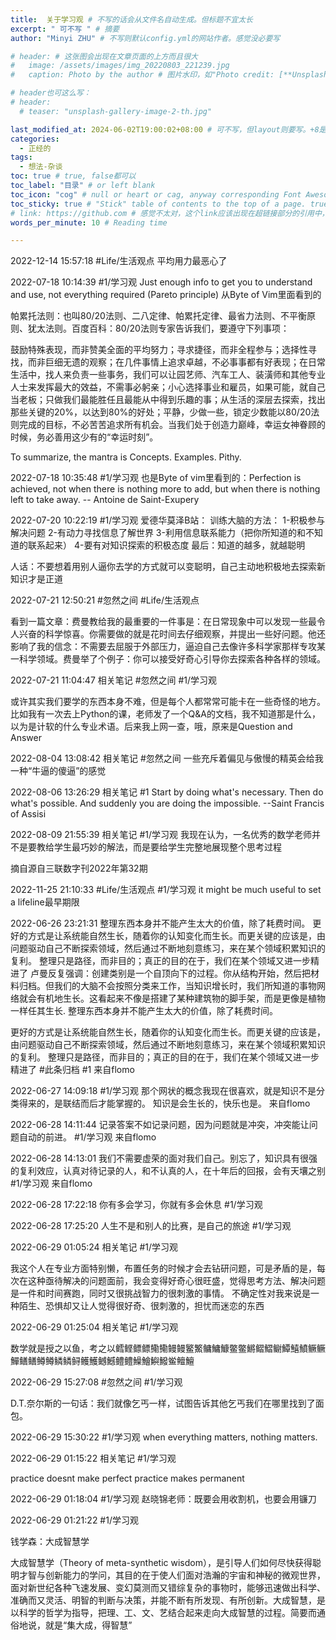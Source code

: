 ```yaml
---
title:  关于学习观 # 不写的话会从文件名自动生成。但标题不宜太长
excerpt: " 可不写 " # 摘要
author: "Minyi ZHU" # 不写则默认config.yml的网站作者。感觉没必要写

# header: # 这张图会出现在文章页面的上方而且很大
#   image: /assets/images/img_20220803_221239.jpg
#   caption: Photo by the author # 图片水印，如"Photo credit: [**Unsplash**](https://unsplash.com)"

# header也可这么写：
# header:
  # teaser: "unsplash-gallery-image-2-th.jpg"

last_modified_at: 2024-06-02T19:00:02+08:00 # 可不写，但layout则要写。+8是东八区
categories: 
  - 正经的
tags:
  - 想法-杂谈
toc: true # true, false都可以
toc_label: "目录" # or left blank
toc_icon: "cog" # null or heart or cag, anyway corresponding Font Awesome icon name (without fa prefix)
toc_sticky: true # "Stick" table of contents to the top of a page. true: toc floats. false: toc fixed
# link: https://github.com # 感觉不太对，这个link应该出现在超链接部分的引用中，但是试验后发现会变成文章标题的url，所以注释掉了
words_per_minute: 10 # Reading time

---
```



2022-12-14 15:57:18
#Life/生活观点 平均用力最恶心了

2022-07-18 10:14:39
#1/学习观 Just enough info to get you to understand and use, not everything required (Pareto principle) 从Byte of Vim里面看到的

帕累托法则：也叫80/20法则、二八定律、帕累托定律、最省力法则、不平衡原则、犹太法则。百度百科：80/20法则专家告诉我们，要遵守下列事项：

鼓励特殊表现，而非赞美全面的平均努力；寻求捷径，而非全程参与；选择性寻找，而非巨细无遗的观察；在几件事情上追求卓越，不必事事都有好表现；在日常生活中，找人来负责一些事务，我们可以让园艺师、汽车工人、装潢师和其他专业人士来发挥最大的效益，不需事必躬亲；小心选择事业和雇员，如果可能，就自己当老板；只做我们最能胜任且最能从中得到乐趣的事；从生活的深层去探索，找出那些关键的20%，以达到80%的好处；平静，少做一些，锁定少数能以80/20法则完成的目标，不必苦苦追求所有机会。当我们处于创造力巅峰，幸运女神眷顾的时候，务必善用这少有的“幸运时刻”。

To summarize, the mantra is Concepts. Examples. Pithy.


2022-07-18 10:35:48
#1/学习观
也是Byte of vim里看到的：Perfection is achieved, not when there is nothing more to add, but when there is nothing left to take away. -- Antoine de Saint-Exupery


2022-07-20 10:22:19
#1/学习观
爱德华莫泽B站：
训练大脑的方法：
1-积极参与解决问题
2-有动力寻找信息了解世界
3-利用信息联系能力（把你所知道的和不知道的联系起来）
4-要有对知识探索的积极态度
最后：知道的越多，就越聪明

人话：不要想着用别人逼你去学的方式就可以变聪明，自己主动地积极地去探索新知识才是正道



2022-07-21 12:50:21
#忽然之间 #Life/生活观点

看到一篇文章：费曼教给我的最重要的一件事是：在日常现象中可以发现一些最令人兴奋的科学惊喜。你需要做的就是花时间去仔细观察，并提出一些好问题。他还影响了我的信念：不需要去屈服于外部压力，逼迫自己去像许多科学家那样专攻某一科学领域。费曼举了个例子：你可以接受好奇心引导你去探索各种各样的领域。


2022-07-21 11:04:47
相关笔记
#忽然之间 #1/学习观

或许其实我们要学的东西本身不难，但是每个人都常常可能卡在一些奇怪的地方。比如我有一次去上Python的课，老师发了一个Q&A的文档，我不知道那是什么，以为是计软的什么专业术语。后来我上网一查，哦，原来是Question and Answer


2022-08-04 13:08:42
相关笔记
#忽然之间 一些充斥着偏见与傲慢的精英会给我一种“牛逼的傻逼”的感觉



2022-08-06 13:26:29
相关笔记
#1 Start by doing what's necessary. Then do what's possible. And suddenly you are doing the impossible. --Saint Francis of Assisi


2022-08-09 21:55:39
相关笔记
#1/学习观 我现在认为，一名优秀的数学老师并不是要教给学生最巧妙的解法，而是要给学生完整地展现整个思考过程

摘自源自三联数字刊2022年第32期


2022-11-25 21:10:33
#Life/生活观点 #1/学习观 it might be much useful to set a lifeline最早期限


2022-06-26 23:21:31
整理东西本身并不能产生太大的价值，除了耗费时间。
更好的方式是让系统能自然生长，随着你的认知变化而生长。而更关键的应该是，由问题驱动自己不断探索领域，然后通过不断地刻意练习，来在某个领域积累知识的复利。
整理只是路径，而非目的；真正的目的在于，我们在某个领域又进一步精进了
卢曼反复强调：创建类别是一个自顶向下的过程。你从结构开始，然后把材料归档。但我们的大脑不会按照分类来工作，当知识增长时，我们所知道的事物网络就会有机地生长。这看起来不像是搭建了某种建筑物的脚手架，而是更像是植物一样任其生长.
整理东西本身并不能产生太大的价值，除了耗费时间。

更好的方式是让系统能自然生长，随着你的认知变化而生长。而更关键的应该是，由问题驱动自己不断探索领域，然后通过不断地刻意练习，来在某个领域积累知识的复利。
整理只是路径，而非目的；真正的目的在于，我们在某个领域又进一步精进了
#此条归档 #1 来自flomo


2022-06-27 14:09:18
#1/学习观 那个网状的概念我现在很喜欢，就是知识不是分类得来的，是联结而后才能掌握的。
知识是会生长的，快乐也是。 来自flomo

2022-06-28 14:11:44
记录答案不如记录问题，因为问题就是冲突，冲突能让问题自动的前进。 #1/学习观 来自flomo


2022-06-28 14:13:01
我们不需要虚荣的面对我们自己。别忘了，知识具有很强的复利效应，认真对待记录的人，和不认真的人，在十年后的回报，会有天壤之别 #1/学习观 来自flomo


2022-06-28 17:22:18
你有多会学习，你就有多会休息 #1/学习观


2022-06-28 17:25:20
人生不是和别人的比赛，是自己的旅途 #1/学习观

2022-06-29 01:05:24
相关笔记
#1/学习观

我这个人在专业方面特别懒，布置任务的时候才会去钻研问题，可是矛盾的是，每次在这种亟待解决的问题面前，我会变得好奇心很旺盛，觉得思考方法、解决问题是一件和时间赛跑，同时又很挑战智力的很刺激的事情。
不确定性对我来说是一种陌生、恐惧却又让人觉得很好奇、很刺激的，担忧而迷恋的东西


2022-06-29 01:25:04
相关笔记
#1/学习观

数学就是授之以鱼，考之以鳕鲣鳔鳔鳓鳓鳗鳗鳘鰵鳙鱅鱇鳖鳖鱂鳛鰼鳚鱏鱚鱝鳜鳜鱓鳝鳝鳟鳟鳞鳞鲟鳠鱯鳡鱤鳢鳢鱢鱠鱮鱍鲎鳣鱣

2022-06-29 15:27:08
#忽然之间 #1/学习观

D.T.奈尔斯的一句话：我们就像乞丐一样，试图告诉其他乞丐我们在哪里找到了面包。

2022-06-29 15:30:22
#1/学习观
when everything matters, nothing matters.


2022-06-29 01:15:22
相关笔记
#1/学习观

practice doesnt make perfect
practice makes permanent


2022-06-29 01:18:04
#1/学习观
赵晓锦老师：既要会用收割机，也要会用镰刀



2022-06-29 01:21:22
#1/学习观

钱学森：大成智慧学

大成智慧学（Theory of meta-synthetic wisdom），是引导人们如何尽快获得聪明才智与创新能力的学问，其目的在于使人们面对浩瀚的宇宙和神秘的微观世界，面对新世纪各种飞速发展、变幻莫测而又错综复杂的事物时，能够迅速做出科学、准确而又灵活、明智的判断与决策，并能不断有所发现、有所创新。大成智慧，是以科学的哲学为指导，把理、工、文、艺结合起来走向大成智慧的过程。简要而通俗地说，就是“集大成，得智慧”
